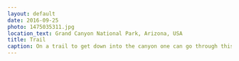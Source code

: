 ```yaml
---
layout: default
date: 2016-09-25
photo: 1475035311.jpg
location_text: Grand Canyon National Park, Arizona, USA
title: Trail
caption: On a trail to get down into the canyon one can go through this kind of door. It's a-door-able !
---
```

